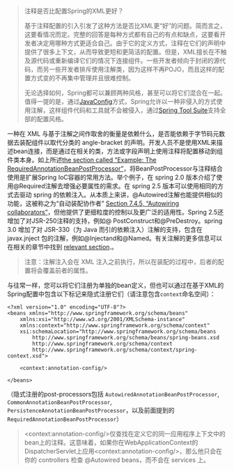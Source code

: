 > 注释是否比配置Spring的XML更好？
>
> 基于注释配置的引入引发了这种方法是否比XML更“好”的问题。简而言之，这要看情况而定。完整的回答是每种方式都有自己的有点和缺点，这要看开发者决定用哪种方式更适合自己。由于它的定义方式，注释在它们的声明中提供了很多上下文，从而导致更短和更简洁的配置。但是，XML擅长在不触及源代码或重新编译它们的情况下连接组件。一些开发者倾向于封闭的源代码，而另一些开发者排斥使用注解类，因为这样不再POJO，而且这样的配置方式变的不再集中管理并且很难控制。
>
> 无论选择如何，Spring都可以兼顾两种风格，甚至可以将它们混合在一起。值得一提的是，通过[JavaConfig](https://docs.spring.io/spring/docs/4.3.20.RELEASE/spring-framework-reference/htmlsingle/#beans-java)方式，Spring允许以一种非侵入的方式使用注解，这样组件代码和工具就不会被侵入，通过[Spring Tool Suite](https://spring.io/tools/sts)支持全部的配置风格。

一种在 XML 与基于注解之间作取舍的衡量是依赖什么，是否能依赖于字节码元数据去装配组件以取代分类的 angle-bracket 的声明。开发人员不是使用XML来描述bean连接，而是通过在相关的类，方法或字段声明上使用注释将配置移动到组件类本身。如上所述[the section called “Example: The RequiredAnnotationBeanPostProcessor”](https://docs.spring.io/spring/docs/4.3.20.RELEASE/spring-framework-reference/htmlsingle/#beans-factory-extension-bpp-examples-rabpp)，将BeanPostProcessor与注释结合使用是扩展Spring IoC容器的常用方法。举个例子，在 spring 2.0 版本介绍了使用@Required注解去增强必要属性的需求。在 spring 2.5 版本可以使用相同的方式去驱动 spring 的依赖注入。从本质上来讲，@Autowired注解也能提供相似的功能，这被称之为“自动装配协作者” [Section 7.4.5, “Autowiring collaborators”](https://docs.spring.io/spring/docs/4.3.20.RELEASE/spring-framework-reference/htmlsingle/#beans-factory-autowire)，但他提供了更细粒度的控制以及更广泛的适用性。Spring 2.5还增加了对JSR-250注释的支持，例如@ PostConstruct和@PreDestroy。spring 3.0 增加了对 JSR-330（为 Java 而引的依赖注入）注解的支持，包含在 javax.jnject 包的注解，例如@Injectand和@Named。有关注解的更多信息可以在相关的章节中找到  [relevant section](https://docs.spring.io/spring/docs/4.3.20.RELEASE/spring-framework-reference/htmlsingle/#beans-standard-annotations).。

> 注意：注解注入会在 XML 注入之前执行，所以在装配的过程中，后者的配置将会覆盖前者的属性。

与往常一样，您可以将它们注册为单独的bean定义，但也可以通过在基于XML的Spring配置中包含以下标记来隐式注册它们（请注意包含`context`命名空间）：

```
<?xml version="1.0" encoding="UTF-8"?>
<beans xmlns="http://www.springframework.org/schema/beans"
    xmlns:xsi="http://www.w3.org/2001/XMLSchema-instance"
    xmlns:context="http://www.springframework.org/schema/context"
    xsi:schemaLocation="http://www.springframework.org/schema/beans
        http://www.springframework.org/schema/beans/spring-beans.xsd
        http://www.springframework.org/schema/context
        http://www.springframework.org/schema/context/spring-context.xsd">

    <context:annotation-config/>

</beans>
```

（隐式注册的post-processors包括 `AutowiredAnnotationBeanPostProcessor`, `CommonAnnotationBeanPostProcessor`, `PersistenceAnnotationBeanPostProcessor`，以及前面提到的`RequiredAnnotationBeanPostProcessor`）

> &lt;context:annotation-config/&gt;仅查找在定义它的同一应用程序上下文中的bean上的注释。这意味着，如果你在WebApplicationContext的DispatcherServlet上应用&lt;context:annotation-config/&gt;，那么他只会在你的 controllers 检查 @Autowired beans，而不会在 services 上。



